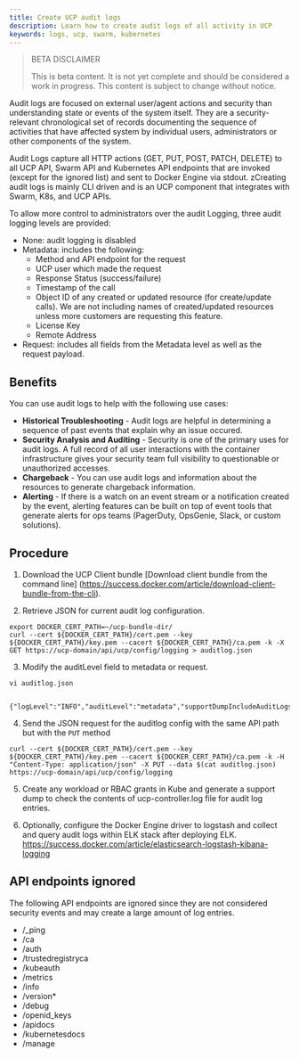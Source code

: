 ```yaml
---
title: Create UCP audit logs
description: Learn how to create audit logs of all activity in UCP
keywords: logs, ucp, swarm, kubernetes
---
```


> BETA DISCLAIMER
>
> This is beta content. It is not yet complete and should be considered a work in progress. This content is subject to change without notice.

Audit logs are focused on external user/agent actions and security than understanding state or events of the system itself. They are a security-relevant chronological set of records documenting the sequence of activities that have affected system by individual users, administrators or other components of the system.

Audit Logs capture all HTTP actions (GET, PUT, POST, PATCH, DELETE) to all UCP API, Swarm API and Kubernetes API endpoints that are invoked (except for the ignored list) and sent to Docker Engine via stdout. zCreating audit logs is mainly CLI driven and is an UCP component that integrates with Swarm, K8s, and UCP APIs.

To allow more control to administrators over the audit Logging, three audit logging levels are provided:

- None: audit logging is disabled
- Metadata: includes the following:
    - Method and API endpoint for the request
    - UCP user which made the request
    - Response Status (success/failure)
    - Timestamp of the call
    - Object ID of any created or updated resource (for create/update calls). We are not including names of created/updated resources unless more customers are requesting this feature.
    - License Key
    - Remote Address
- Request: includes all fields from the Metadata level as well as the request payload.

## Benefits

You can use audit logs to help with the following use cases:

- **Historical Troubleshooting** - Audit logs are helpful in determining a sequence of past events that explain why an issue occured.
- **Security Analysis and Auditing** - Security is one of the primary uses for audit logs. A full record of all user interactions with the container infrastructure gives your security team full visibility to questionable or unauthorized accesses.
- **Chargeback** - You can use audit logs and information about the resources to generate chargeback information.
- **Alerting** - If there is a watch on an event stream or a notification created by the event, alerting features can be built on top of event tools that generate alerts for ops teams (PagerDuty, OpsGenie, Slack, or custom solutions).

## Procedure

1. Download the UCP Client bundle [Download client bundle from the command line] (https://success.docker.com/article/download-client-bundle-from-the-cli).

2.  Retrieve JSON for current audit log configuration.
```
export DOCKER_CERT_PATH=~/ucp-bundle-dir/
curl --cert ${DOCKER_CERT_PATH}/cert.pem --key ${DOCKER_CERT_PATH}/key.pem --cacert ${DOCKER_CERT_PATH}/ca.pem -k -X GET https://ucp-domain/api/ucp/config/logging > auditlog.json
```
3. Modify the auditLevel field to metadata or request.
```
vi auditlog.json

 {"logLevel":"INFO","auditLevel":"metadata","supportDumpIncludeAuditLogs":false}
 ```
4. Send the JSON request for the auditlog config with the same API path but with the `PUT` method
```
curl --cert ${DOCKER_CERT_PATH}/cert.pem --key ${DOCKER_CERT_PATH}/key.pem --cacert ${DOCKER_CERT_PATH}/ca.pem -k -H "Content-Type: application/json" -X PUT --data $(cat auditlog.json) https://ucp-domain/api/ucp/config/logging
```

5. Create any workload or RBAC grants in Kube and generate a support dump to check the contents of ucp-controller.log file for audit log entries.

6. Optionally, configure the Docker Engine driver to logstash and collect and query audit logs within ELK stack after deploying ELK. https://success.docker.com/article/elasticsearch-logstash-kibana-logging

## API endpoints ignored

The following API endpoints are ignored since they are not considered security events and may create a large amount of log entries.

- /_ping
- /ca
- /auth
- /trustedregistryca
- /kubeauth
- /metrics
- /info
- /version*
- /debug
- /openid_keys
- /apidocs
- /kubernetesdocs
- /manage
